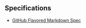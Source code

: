 ## Specifications

- [GitHub Flavored Markdown Spec][gfm-spec]

[gfm-spec]: https://github.github.com/gfm/ "GitHub Flavored Markdown Spec"
